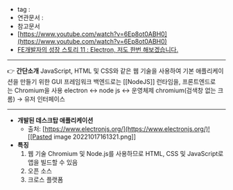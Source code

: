 - tag : 
- 연관문서 : 
- 참고문서
- [https://www.youtube.com/watch?v=6Ep8ot0ABH0](https://www.youtube.com/watch?v=6Ep8ot0ABH0)
-  [FE개발자의 성장 스토리 11 : Electron, 저도 한번 해보겠습니다.](https://tech.kakao.com/2021/08/17/frontend-growth-11/)
---
👉 **간단소개**
	JavaScript, HTML 및 CSS와 같은 웹 기술을 사용하여 기본 애플리케이션을 만들기 위한 GUI 프레임워크
	백엔드로는 [[NodeJS]] 런타임을, 프론트엔드로는 Chromium을 사용
	electron ↔ node js ↔ 운영체제
	chromium(검색창 없는 크롬) → 유저 인터페이스

---
- **개발된 데스크탑 애플리케이션**
   - 출처: [https://www.electronjs.org/](https://www.electronjs.org/)![[Pasted image 20221017161321.png]]
- **특징**
    1.  웹 기술
        Chromium 및 Node.js를 사용하므로 HTML, CSS 및 JavaScript로 앱을 빌드할 수 있음
    2.  오픈 소스
    3.  크로스 플랫폼 